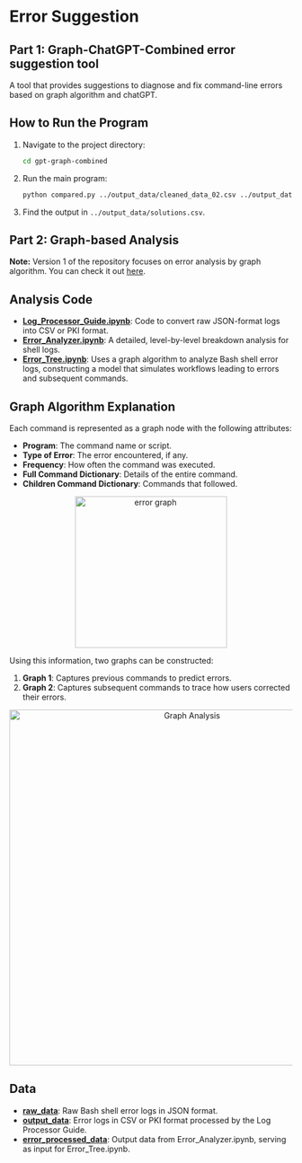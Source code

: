 # Error Suggestion

## Part 1: Graph-ChatGPT-Combined error suggestion tool
A tool that provides suggestions to diagnose and fix command-line errors based on graph algorithm and chatGPT.

## How to Run the Program
1. Navigate to the project directory:
   ```bash
   cd gpt-graph-combined
   ```
2. Run the main program:
   ```bash
   python compared.py ../output_data/cleaned_data_02.csv ../output_data/error_suggestion.csv
   ```
3. Find the output in `../output_data/solutions.csv`.

## Part 2: Graph-based Analysis
**Note:** Version 1 of the repository focuses on error analysis by graph algorithm. You can check it out [here](https://github.com/GuningShen/cyverse_error_analysis/tree/main).

## Analysis Code
- **[Log_Processor_Guide.ipynb](https://github.com/GuningShen/cyverse_tutorial/blob/main/Log_Processor_Guide.ipynb)**: Code to convert raw JSON-format logs into CSV or PKI format.
- **[Error_Analyzer.ipynb](https://github.com/GuningShen/cyverse_tutorial/blob/main/Error_Analyzer.ipynb)**: A detailed, level-by-level breakdown analysis for shell logs.
- **[Error_Tree.ipynb](https://github.com/GuningShen/cyverse_tutorial/blob/main/Error_Tree.ipynb)**: Uses a graph algorithm to analyze Bash shell error logs, constructing a model that simulates workflows leading to errors and subsequent commands.

## Graph Algorithm Explanation
Each command is represented as a graph node with the following attributes:
- **Program**: The command name or script.
- **Type of Error**: The error encountered, if any.
- **Frequency**: How often the command was executed.
- **Full Command Dictionary**: Details of the entire command.
- **Children Command Dictionary**: Commands that followed.

<p align="center">
  <img src="https://github.com/GuningShen/cyverse_error_analysis/assets/77816197/946d1f4f-7c17-48aa-aa10-65cbff4dcb1a" alt="error graph" width="270"/>
</p>

Using this information, two graphs can be constructed:
1. **Graph 1**: Captures previous commands to predict errors.
2. **Graph 2**: Captures subsequent commands to trace how users corrected their errors.

<p align="center">
  <img width="634" alt="Graph Analysis" src="https://github.com/GuningShen/cyverse_error_analysis/assets/77816197/48f2c937-74d3-4201-9ddc-f3c346d2c001">
</p>

## Data
- **[raw_data](https://github.com/GuningShen/cyverse_tutorial/tree/main/raw_data)**: Raw Bash shell error logs in JSON format.
- **[output_data](https://github.com/GuningShen/cyverse_tutorial/tree/main/output_data)**: Error logs in CSV or PKI format processed by the Log Processor Guide.
- **[error_processed_data](https://github.com/GuningShen/cyverse_tutorial/tree/main/error_processed_data)**: Output data from Error_Analyzer.ipynb, serving as input for Error_Tree.ipynb.
